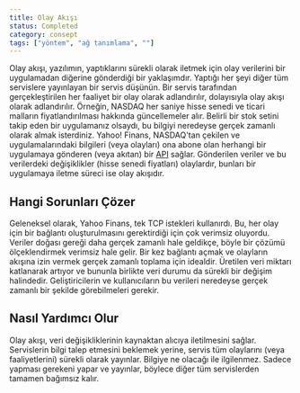 ```yaml
---
title: Olay Akışı
status: Completed
category: consept
tags: ["yöntem", "ağ tanımlama", ""]
---
```


Olay akışı, yazılımın, yaptıklarını sürekli olarak iletmek için olay verilerini bir uygulamadan diğerine gönderdiği bir yaklaşımdır. 
Yaptığı her şeyi diğer tüm servislere yayınlayan bir servis düşünün. 
Bir servis tarafından gerçekleştirilen her faaliyet bir olay olarak adlandırılır, dolayısıyla olay akışı olarak adlandırılır. 
Örneğin, NASDAQ her saniye hisse senedi ve ticari malların fiyatlandırılması hakkında güncellemeler alır. 
Belirli bir stok setini takip eden bir uygulamanız olsaydı, bu bilgiyi neredeyse gerçek zamanlı olarak almak isterdiniz. 
Yahoo! Finans, NASDAQ'tan çekilen ve uygulamalarındaki bilgileri (veya olayları) ona abone olan herhangi bir uygulamaya gönderen (veya akıtan) bir [API](/application-programming-interface/) sağlar. 
Gönderilen veriler ve bu verilerdeki değişiklikler (hisse senedi fiyatları) olaylardır, bunları bir uygulamaya iletme süreci ise olay akışıdır.

## Hangi Sorunları Çözer

Geleneksel olarak, Yahoo Finans, tek TCP istekleri kullanırdı. 
Bu, her olay için bir bağlantı oluşturulmasını gerektirdiği için çok verimsiz oluyordu. 
Veriler doğası gereği daha gerçek zamanlı hale geldikçe, böyle bir çözümü ölçeklendirmek verimsiz hale gelir. 
Bir kez bağlantı açmak ve olayların akışına izin vermek gerçek zamanlı toplama için idealdir. 
Üretilen veri miktarı katlanarak artıyor ve bununla birlikte veri durumu da sürekli bir değişim halindedir. 
Geliştiricilerin ve kullanıcıların bu verileri neredeyse gerçek zamanlı bir şekilde görebilmeleri gerekir.

## Nasıl Yardımcı Olur

Olay akışı, veri değişikliklerinin kaynaktan alıcıya iletilmesini sağlar. 
Servislerin bilgi talep etmesini beklemek yerine, servis tüm olaylarını (veya faaliyetlerini) sürekli olarak yayınlar. 
Bilgiye ne olacağı ile ilgilenmez. 
Sadece yapması gerekeni yapar ve yayınlar, böylece diğer tüm servislerden tamamen bağımsız kalır.